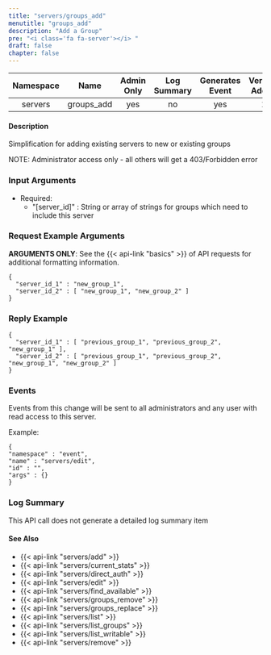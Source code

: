```yaml
---
title: "servers/groups_add"
menutitle: "groups_add"
description: "Add a Group"
pre: "<i class='fa fa-server'></i> "
draft: false
chapter: false
---
```


| Namespace | Name | Admin Only | Log Summary | Generates Event | Version Added
|:----------------:|:--------:|:--------:|:--------:|:--------:|:---:|
| servers | groups_add | yes | no | yes | 1 |

#### Description
Simplification for adding existing servers to new or existing groups

NOTE: Administrator access only - all others will get a 403/Forbidden error

### Input Arguments
* Required:
  * "[server_id]" : String or array of strings for groups which need to include this server


### Request Example Arguments
**ARGUMENTS ONLY**: See the {{< api-link "basics" >}} of API requests for additional formatting information.

```
{
  "server_id_1" : "new_group_1",
  "server_id_2" : [ "new_group_1", "new_group_2" ]
}
```

### Reply Example
```
{
  "server_id_1" : [ "previous_group_1", "previous_group_2", "new_group_1" ],
  "server_id_2" : [ "previous_group_1", "previous_group_2", "new_group_1", "new_group_2" ]
}
```

### Events
Events from this change will be sent to all administrators and any user with read access to this server. 

Example:
```
{
"namespace" : "event",
"name" : "servers/edit",
"id" : "",
"args" : {}
}
```


### Log Summary
This API call does not generate a detailed log summary item

#### See Also
* {{< api-link "servers/add" >}}
* {{< api-link "servers/current_stats" >}}
* {{< api-link "servers/direct_auth" >}}
* {{< api-link "servers/edit" >}}
* {{< api-link "servers/find_available" >}}
* {{< api-link "servers/groups_remove" >}}
* {{< api-link "servers/groups_replace" >}}
* {{< api-link "servers/list" >}}
* {{< api-link "servers/list_groups" >}}
* {{< api-link "servers/list_writable" >}}
* {{< api-link "servers/remove" >}}
